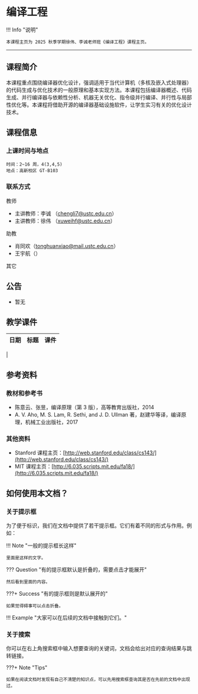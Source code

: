 # 编译工程

!!! Info "说明"

    本课程主页为 2025 秋季学期徐伟、李诚老师班《编译工程》课程主页。

<hr class="hr-my" data-content="(●′∀｀●) 我是分隔线 (●′∀｀●)">

## 课程简介

本课程重点围绕编译器优化设计，强调适用于当代计算机（多核及嵌入式处理器）的代码生成与优化技术的一般原理和基本实现方法。本课程包括编译器概述、代码生成、并行编译器与依赖性分析、机器无关优化、指令级并行编译、并行性与局部性优化等。本课程将借助开源的编译器基础设施软件，让学生实习有关的优化设计技术。

## 课程信息

### 上课时间与地点

    时间：2~16 周，4(3,4,5)
    地点：高新校区 GT-B103

### 联系方式

教师

- 主讲教师：李诚 （<chengli7@ustc.edu.cn>）
- 主讲教师：徐伟 （<xuweihf@ustc.edu.cn>）

助教

- 肖同欢（<tonghuanxiao@mail.ustc.edu.cn>）
- 王宇航（）

其它

## 公告

- 暂无

## 教学课件

|    日期    |                              标题                               |                                                                                                                                  课件                                                                                                                                  |
| :--------: | :-------------------------------------------------------------: | :--------------------------------------------------------------------------------------------------------------------------------------------------------------------------------------------------------------------------------------------------------------------: |
<!--
| 2025-02-27 |                       编译原理和技术导论                        |                                                                                                                [Lecture1_Intro](ppt/Lecture1-Intro.pdf)                                                                                                                |
| 2025-02-27 |                            词法分析                             |                                                                                                         [Lexical-analysis](ppt/Lecture2-Lexical-analysis.pdf)                                                                                                          |
| 2025-03-06 |                            语法分析                             |                                       [Parser-part1](ppt/Lecture3-Parser-part1.pdf), [Parser-part2](ppt/Lecture4-Parser-part2.pdf), [Parser-part3](ppt/Lecture5-Parser-part3.pdf), [Parser-part4](ppt/Lecture6-Parser-part4.pdf)                                       |
| 2025-03-13 |                            语法分析                             |                                                              [Parser-part5](ppt/Lecture7-Parser-part5.pdf), [Parser-part6](ppt/Lecture8-Parser-part6.pdf), [Parser-part7](ppt/Lecture9-Parser-part7.pdf)                                                               |
| 2025-03-20 |                  实验 - 语言解析器与IR自动生成                  |                                                                                          [Lab1-Part1](ppt/Lecture10-lab-part1.pdf), [Lab1-Part2](ppt/Lecture10-lab-part2.pdf)                                                                                          |
| 2025-03-27 |                   中间代码表示，中间代码生成                    |                    [IR](ppt/Lecture11-IR.pdf), [IR-Translation-part1](ppt/Lecture12-IR%20Translation-part1.pdf), [IR-Translation-part2](ppt/Lecture13-IR%20Translation-part2.pdf), [IR-Translation-part3](ppt/Lecture14-IR%20Translation-part3.pdf)                    |
| 2025-04-03 |                          中间代码生成                           | [IR-Translation-part4](ppt/Lecture15-IR%20Translation-part4.pdf), [IR-Translation-part5](ppt/Lecture16-IR%20Translation-part5.pdf), [IR-Translation-part6](ppt/Lecture17-IR%20Translation-part6.pdf), [IR-Translation-part7](ppt/Lecture18-IR%20Translation-part7.pdf) |
| 2025-04-10 |                  实验-IR自动生成 & 运行时环境                   |               [Lab2-part1](ppt/Lecture19-lab-part1.pdf), [Lab2-part2](ppt/Lecture19-lab-part2.pdf), [Runtime-part1](ppt/Lecture20-Runtime-part1.pdf), [Runtime-part2](ppt/Lecture20-Runtime-part2.pdf), [Runtime-part3](ppt/Lecture20-Runtime-part3.pdf)               |
| 2025-04-17 |                    机器无关代码优化&龙芯汇编                    |                                                                                           [IR-opt-part1](ppt/Lecture21-IR-opt-part1.pdf), [LA-asm](ppt/Lecture21-LA-asm.pdf)                                                                                           |
| 2025-04-24 |                        机器无关代码优化                         |                                                     [IR-opt-part1](ppt/Lecture24-IR%20Opt-part1-v2.pdf), [IR-opt-part2](ppt/Lecture25-IR%20Opt-part2-v2.pdf), [IR-opt-part3](ppt/Lecture26-IR%20Opt-part3-v2.pdf)                                                      |
| 2025-05-08 |                        机器无关代码优化                         |                                                                                                      [IR-opt-part4](ppt/Lecture27-IR%20Opt-part4-Mem2Reg.pdf), [IR-opt-part5](ppt/Lecture28-IR%20Opt-part5-v2.pdf)                                                                                                      |
|                           2025-05-29                            |                                     后端代码生成与优化   | [CodeSel](ppt/Lecture29-CodeSel.pdf), [RegAlloc-part1](ppt/Lecture30-RegAlloc-part1.pdf), [RegAlloc-part2](ppt/Lecture31-RegAlloc-part2.pdf), [phi](ppt/Lecture32-phi函数接合.pdf) |
-->
<!--    | 2024-10-16 |     语法制导翻译 - 语法制导翻译方案 & L 属性定义的翻译方案      |                                                                           [Translation-part2](ppt/Lecture12-Translation-part2.pdf), [Translation-part3](ppt/Lecture13-Translation-part3.pdf)                                                                           |
| 2024-10-21 |               语法制导翻译 - L 属性定义的翻译方案               |                                                                                                        [Translation-part4](ppt/Lecture14-Translation-part4.pdf)                                                                                                        |
| 2024-10-23 |      中间代码翻译 - 简单语句翻译 & 控制流与布尔表达式翻译       |                                                                   [IR-Translation-part1](ppt/Lecture15-IR%20Translation-part1.pdf), [IR-Translation-part2](ppt/Lecture16-IR%20Translation-part2.pdf)                                                                   |
| 2024-10-28 |             中间代码翻译 - 布尔表达式 & 控制流语句              |                                                                   [IR-Translation-part3](ppt/Lecture17-IR%20Translation-part3.pdf), [IR-Translation-part4](ppt/Lecture18-IR%20Translation-part4.pdf)                                                                   |
| 2024-10-30 |               中间代码翻译 - 类型表达式及自动构造               |                                                                                                    [IR-Translation-part5](ppt/Lecture19-IR%20Translation-part5.pdf)                                                                                                    |
| 2024-11-04 |          中间代码翻译 - 类型表达式 & 符号表与声明语句           |                                                                                                    [IR-Translation-part6](ppt/Lecture20-IR%20Translation-part6.pdf)                                                                                                    |
| 2024-11-06 |         中间代码翻译 - 数组寻址 & 运行时管理 - 存储组织         |                                                                           [IR-Translation-part7](ppt/Lecture21-IR%20Translation-part7.pdf), [Runtime-part1](ppt/Lecture22-Runtime-part1.pdf)                                                                           |
| 2024-11-11 |                      运行时管理 - 栈式分配                      |                                                                                   [Runtime-part2](ppt/Lecture23-Runtime-part2.pdf), [Runtime-part3](ppt/Lecture24-Runtime-part3.pdf)                                                                                   |
| 2024-11-13 |                     代码生成 - 简单机器模型                     |                                                                                                            [CodeGen-part1](ppt/Lecture25-CodeGen-part1.pdf)                                                                                                            |
| 2024-11-18 |                 机器无关代码优化 - 常见优化方法                 |                                                                                                            [IR Opt-part1](ppt/Lecture26-IR%20Opt-part1.pdf)                                                                                                            |
| 2024-11-20 |             机器无关代码优化 - 数据流与到达定值分析             |                                                                                                            [IR Opt-part2](ppt/Lecture27-IR%20Opt-part2.pdf)                                                                                                            |
| 2024-11-25 | 机器无关代码优化 - 可用表达式分析 & 活跃变量分析 & 基本块内优化 |                                                          [IR Opt-part3](ppt/Lecture28-IR%20Opt-part3.pdf), [IR Opt-part4](ppt/Lecture29-IR%20Opt-part4.pdf), [IR Opt-part5](ppt/Lecture30-IR%20Opt-part5.pdf)                                                          |
| 2024-11-27 |                    流图中的循环 & 寄存器分配                    |                                                                                              [Loop](ppt/Lecture31-Loop-part1.pdf), [Register](ppt/Lecture32-Register.pdf)                                                                                              | -->                                                                                                                |

<!--| 2024-11-29 |                          面向目标机器的代码优化                           |                                                                              [part1](https://rec.ustc.edu.cn/share/d6169380-9045-11ee-8a37-87201671ab8d)                                                                              |
| 2024-12-04 |                               guest lecture                               |                                                                                                               无 slides                                                                                                               |
| 2024-12-06 |                               guest lecture                               |                                                                                                               无 slides                                                                                                               |
| 2024-12-13 |                                  复习课                                   |                                                                             [slides](https://rec.ustc.edu.cn/share/3a4ffcf0-995a-11ee-9fdc-a7ee4ffd604e)                                                                              | -->

## 参考资料

### 教材和参考书

- <div id='textbook'></div> 陈意云、张昱，编译原理（第 3 版），高等教育出版社，2014
- A. V. Aho, M. S. Lam, R. Sethi, and J. D. Ullman 著，赵建华等译，编译原理，机械工业出版社，2017

### 其他资料

- Stanford 课程主页：[http://web.stanford.edu/class/cs143/](http://web.stanford.edu/class/cs143/)
- MIT 课程主页：[http://6.035.scripts.mit.edu/fa18/](http://6.035.scripts.mit.edu/fa18/)

## 如何使用本文档？

### 关于提示框

为了便于标识，我们在文档中提供了若干提示框。它们有着不同的形式与作用。例如：

!!! Note "一般的提示框长这样"

    里面是这样的文字。

??? Question "有的提示框默认是折叠的，需要点击才能展开"

    然后看到里面的内容。

???+ Success "有的提示框则是默认展开的"

    如果觉得碍事可以点击折叠。

!!! Example "大家可以在后续的文档中接触到它们。"

### 关于搜索

你可以在右上角搜索框中输入想要查询的关键词，文档会给出对应的查询结果与跳转链接。

???+ Note "Tips"

    如果在阅读文档时发现有自己不清楚的知识点，可以先用搜索框查询其是否在先前的文档中出现过。

<!-- <hr class="hr-my" data-content="(●′∀｀●) 我是分隔线 (●′∀｀●)">


???+ Bug "评论系统"

    由于主页上的评论系统映射可能出现问题，以防万一，我们在这里进行一些补充。

    除了上面介绍的内容，本学期的实验文档我们还额外添加了评论系统。大家可以在各个界面下方找到类似的评论栏，登录自己的 GitHub 账号即可发表相应的评论。

    <strong>怎么使用？</strong>

    评论系统的输入采用 Markdown 格式。如果你之前没有用过 Markdown，可以简单地将其当做普通文本（txt）格式，直接输入文字并点击评论即可。如果你对 Markdown 语法有所了解，可以使用 **加粗**、 *斜体* 、句内的 `code block` 等特殊格式，以及相应的标题结构。

    除了留下自己的疑问，大家也可以解答其他同学的疑问。这是一个相互交流、相互合作的平台。我们鼓励合理范围内的讨论与思考~

    <strong>其他方式</strong>

    评论系统实际上是抓取了[这个仓库](https://github.com/USTC-Compiler-2024/Compiler-Comments)下讨论区的内容，所有的评论也会发布在这里。大家可以访问上面的仓库进行阅读。

    如果你没有或者无法登录 GitHub 账号也没关系。除了文档下方的评论系统，在课程群中大家也可以提出自己的问题，我们将统一进行解答。

    欢迎大家在评论系统里畅所欲言！ -->
